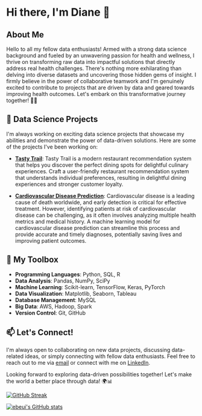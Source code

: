 # Hi there, I'm Diane 👋 

## About Me

Hello to all my fellow data enthusiasts! Armed with a strong data science background and fueled by an unwavering passion for health and wellness, I thrive on transforming raw data into impactful solutions that directly address real health challenges. There's nothing more exhilarating than delving into diverse datasets and uncovering those hidden gems of insight. I firmly believe in the power of collaborative teamwork and I'm genuinely excited to contribute to projects that are driven by data and geared towards improving health outcomes. Let's embark on this transformative journey together! 🌟🤝

## 🌱 Data Science Projects

I'm always working on exciting data science projects that showcase my abilities and demonstrate the power of data-driven solutions. Here are some of the projects I've been working on:

- **[Tasty Trail](https://github.com/ebeui/restaurant_recommender_system)**: Tasty Trail is a modern restaurant recommendation system that helps you discover the perfect dining spots for delightful culinary experiences. Craft a user-friendly restaurant recommendation system that understands individual preferences, resulting in delightful dining experiences and stronger customer loyalty.

- **[Cardiovascular Disease Prediction](https://github.com/ebeui/heart_disease_prediction)**: Cardiovascular disease is a leading cause of death worldwide, and early detection is critical for effective treatment. However, identifying patients at risk of cardiovascular disease can be challenging, as it often involves analyzing multiple health metrics and medical history. A machine learning model for cardiovascular disease prediction can streamline this process and provide accurate and timely diagnoses, potentially saving lives and improving patient outcomes. 

## 🚀 My Toolbox

- **Programming Languages**: Python, SQL, R
- **Data Analysis**: Pandas, NumPy, SciPy
- **Machine Learning**: Scikit-learn, TensorFlow, Keras, PyTorch
- **Data Visualization**: Matplotlib, Seaborn, Tableau
- **Database Management**: MySQL
- **Big Data**: AWS, Hadoop, Spark
- **Version Control**: Git, GitHub

## 📫 Let's Connect!

I'm always open to collaborating on new data projects, discussing data-related ideas, or simply connecting with fellow data enthusiasts. Feel free to reach out to me via [email](mailto:dianengalu@gmail.com) or connect with me on [LinkedIn](https://www.linkedin.com/in/dianengalu/).

Looking forward to exploring data-driven possibilities together! Let's make the world a better place through data! 🌍📊

[![GitHub Streak](https://streak-stats.demolab.com/?user=ebeui)](https://git.io/streak-stats)

[![ebeui's GitHub stats](https://github-readme-stats.vercel.app/api?username=ebeui)](https://github.com/anuraghazra/github-readme-stats)
